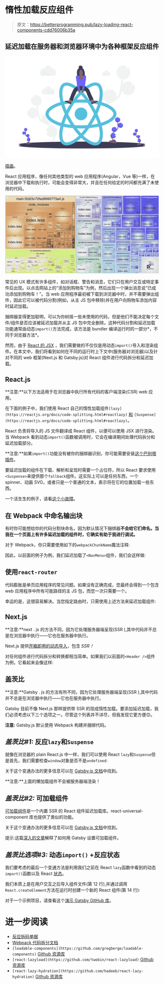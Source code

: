 # 惰性加载反应组件

> 原文：<https://betterprogramming.pub/lazy-loading-react-components-cdd76006b35a>

## 延迟加载在服务器和浏览器环境中为各种框架反应组件

![](img/53aabefb70c06cf36cd1c7f0c69c0636.png)

[插画](https://undraw.co/search)。

React 应用程序，像任何其他类型的 web 应用程序(Angular，Vue 等)一样，在浏览器中下载和执行时，可能会变得非常大，并且在任何给定的时间都充满了未使用的代码。

![](img/9461909dc405f37b09c415973464e3e5.png)

常见的 UX 模式有许多组件，如对话框、警告和消息，它们只在用户交互或特定事件后出现。以点击网站上的“添加到购物车”为例，然后出现一个弹出消息说“已成功添加到购物车！”。当 web 应用程序最初被下载到浏览器中时，并不需要弹出组件，因此它可以被代码分割(例如，从主 JS 包中移除)并在用户向购物车添加内容时延迟加载。

捆绑器变得更加聪明，可以为你树摇一些未使用的代码，但是他们不能决定每个文件/组件是否应该被延迟加载并从主 JS 包中完全删除。这种代码分割和延迟加载功能通常由动态`import()`方法完成，该方法是 bundler 编译运行时的一部分*，不同于浏览器方法*。

然而，由于 [React 的 JSX](https://reactjs.org/docs/introducing-jsx.html) ，我们需要做的不仅仅是用动态`import()`导入和渲染组件。在本文中，我们将看到如何在不同的运行时上下文中(服务器对浏览器)以及针对不同的 web 框架(Next.js 和 Gatsby.js)对 React 组件进行代码拆分和延迟加载。

## React.js

**注意:**以下方法适用于在浏览器中执行所有代码的客户端渲染(CSR) web 应用。

在下面的例子中，我们使用 React 自己的惰性加载组件`[lazy](https://reactjs.org/docs/code-splitting.html#reactlazy)` [和](https://reactjs.org/docs/code-splitting.html#reactlazy) `[Suspense](https://reactjs.org/docs/code-splitting.html#reactlazy)`。

React 负责将导入的 JS 文件翻译成 React 组件，以便可以使用 JSX 进行渲染。当 Webpack 看到动态`import()`函数被调用时，它会在编译期间处理代码拆分和延迟加载部分。

**注意:**如果`import()`功能没有被你的捆绑器识别，你可能需要安装[这个巴别塔插件](https://babeljs.io/docs/en/babel-plugin-syntax-dynamic-import.html)。

要延迟加载的组件在下载、解析和呈现时需要一个占位符，所以 React 要求使用`<Suspense>`来提供那个`fallback`组件。这实际上可以是任何东西，一个 spinner、动画 SVG，或者只是一个普通的文本，表示将在它的位置加载一些东西。

一个活生生的例子，请看[这个小故障](https://glitch.com/edit/#!/react-component-lazy-loading)。

## 在 Webpack 中命名输出块

有时你可能想给你的代码分割块命名，因为默认情况下捆绑器**不会给它们命名。当我在一个页面上有许多延迟加载的组件时，它确实有助于我进行调试。**

对于 Webpack，你只需要使用如下的`webpackChunkName`魔法注释:

因此，以前面的例子为例，我们延迟加载了`<NavMenu>`组件，我们会这样做:

## 使用`react-router`

代码膨胀是单页应用程序的常见问题。如果没有正确完成，您最终会得到一个包含 web 应用程序中所有可能路径的主 JS 包，而您一次只需要一个。

幸运的是，这很容易解决。当您指定路由时，只需使用上述方法来延迟加载组件:

## Next.js

**注意:**next . js 的方法不同，因为它处理服务器端呈现(SSR ),其中代码并不总是在浏览器中执行——它也在服务器中执行。

Next.js 提供[开箱即用的动态导入](https://nextjs.org/docs/advanced-features/dynamic-import)，包含 *SSR！*

对任何组件进行代码拆分和转换都相当简单。如果我们以前面的`<Header />`组件为例，它看起来会像这样:

## 盖茨比

**注意:**Gatsby . js 的方法有所不同，因为它处理服务器端呈现(SSR ),其中代码并不总是在浏览器中执行——它也在服务器中执行。

Gatsby 目前不像 Next.js 那样提供带 SSR 的现成惰性加载。要添加延迟加载，我们必须考虑以下三个选项之一。尽管这个列表并不详尽，但我发现它更方便😊。

**注意:** Gatsby.js 默认使用 Webpack 构建并捆绑代码。

## *盖茨比#1:* 反应`lazy`和`Suspense`

就像在浏览器的 plain React.js 中一样，我们可以使用 React `lazy`和`Suspense`但是首先，我们需要检查`window`对象是否不是`undefined`:

关于这个变通办法的更多信息可以在 [Gatsby.js 文档](https://www.gatsbyjs.com/docs/using-client-side-only-packages/#workaround-4-use-reactlazy-and-suspense-on-client-side-only)中找到。

**注意:**上面的懒加载组件不会被服务器端渲染！

## *盖茨比#2:* 可加载组件

[可加载组件](https://loadable-components.com/)是一个内置 SSR 的 React 组件延迟加载库。react-universal-component 库也提供了类似的功能。

关于这个变通办法的更多信息可以在 [Gatsby.js 文档](https://www.gatsbyjs.com/docs/using-client-side-only-packages/#workaround-3-load-client-side-dependent-components-with-loadable-components)中找到。

提示:这篇[深入的文章](https://dev.to/itmayziii/better-performance-using-dynamic-code-splitting-in-gatsby-with-loadable-components-6am)解释了如何用 Gatsby 设置可加载组件。

## *盖茨比选项#3:* 动态`import()` +反应状态

我们要考虑的最后一个变通方法是利用我们之前在 React `lazy`函数中看到的动态`import()`函数以及 React [状态](https://reactjs.org/docs/hooks-state.html)。

我们本质上是在用户交互之后导入组件文件(第 12 行),并通过调用`React.createElement`方法在运行时创建一个新的 React 组件(第 14 行):

对于一个示例项目，请查看这个[演示 Gatsby GitHub 库](https://github.com/charisTheo/gatsby-dynamic-imports)。

# 进一步阅读

*   [反应拆码单据](https://reactjs.org/docs/code-splitting.html#code-splitting)
*   [Webpack 代码拆分文档](https://webpack.js.org/guides/code-splitting/)
*   `[loadable-components](https://github.com/gregberge/loadable-components)` [Github 资源库](https://github.com/gregberge/loadable-components)
*   `[react-lazyload](https://github.com/twobin/react-lazyload)` [Github 资源库](https://github.com/twobin/react-lazyload)
*   `[react-lazy-hydration](https://github.com/hadeeb/react-lazy-hydration)` [Github 资源库](https://github.com/hadeeb/react-lazy-hydration)